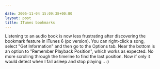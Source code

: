 ```yaml
---

date: 2005-11-04 15:09:38+00:00
layout: post
title: ITunes bookmarks
---
```


Listening to an audio book is now less frustrating after discovering the bookmark feature in iTunes 6 (pc version).  You can right-click a song, select "Get Information" and then go to the Options tab.  Near the bottom is an option to "Remember Playback Position", which works as expected.  No more scrolling through the timeline to find the last position.  Now if only it would detect when I fall asleep and stop playing .. :)

